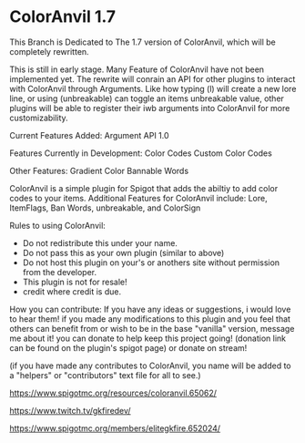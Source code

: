 # ColorAnvil 1.7

This Branch is Dedicated to The 1.7 version of ColorAnvil, which will be completely rewritten.

This is still in early stage. Many Feature of ColorAnvil have not been implemented yet.
The rewrite will conrain an API for other plugins to interact with ColorAnvil through Arguments.
Like how typing (l) will create a new lore line, or using (unbreakable) can toggle an items unbreakable value,
other plugins will be able to register their iwb arguments into ColorAnvil for more customizability.


Current Features Added:
Argument API 1.0

Features Currently in Development:
Color Codes
Custom Color Codes

Other Features:
Gradient Color
Bannable Words


ColorAnvil is a simple plugin for Spigot that adds the abiltiy to add color codes to your items. Additional Features for ColorAnvil include: Lore, ItemFlags, Ban Words, unbreakable, and ColorSign

Rules to using ColorAnvil:
 - Do not redistribute this under your name.
 - Do not pass this as your own plugin (similar to above)
 - Do not host this plugin on your's or anothers site without permission from the developer.
 - This plugin is not for resale!
 - credit where credit is due.



How you can contribute:
If you have any ideas or suggestions, i would love to hear them!
if you made any modifications to this plugin and you feel that others can benefit from or wish to be in the base "vanilla" version, message me about it!
you can donate to help keep this project going! (donation link can be found on the plugin's spigot page) or donate on stream!

(if you have made any contributes to ColorAnvil, you name will be added to a "helpers" or "contributors" text file for all to see.)

https://www.spigotmc.org/resources/coloranvil.65062/

https://www.twitch.tv/gkfiredev/

https://www.spigotmc.org/members/elitegkfire.652024/
